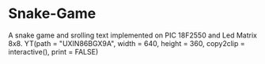 Snake-Game
==========
A snake game and srolling text implemented on PIC 18F2550 and Led Matrix 8x8.
YT(path = "UXIN86BGX9A", width = 640, height = 360, copy2clip = interactive(), print = FALSE)
